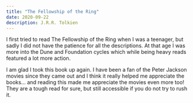 ```yaml
---
title: "The Fellowship of the Ring"
date: 2020-09-22
description: J.R.R. Tolkien
---
```


I first tried to read The Fellowship of the Ring when I was a teenager, but sadly I did not have the patience for all the descriptions. At that age I was more into the Dune and Foundation cycles which while being heavy reads featured a lot more action.

I am glad I took this book up again. I have been a fan of the Peter Jackson movies since they came out and I think it really helped me appreciate the books... and reading this made me appreciate the movies even more too! They are a tough read for sure, but still accessible if you do not try to rush it.
